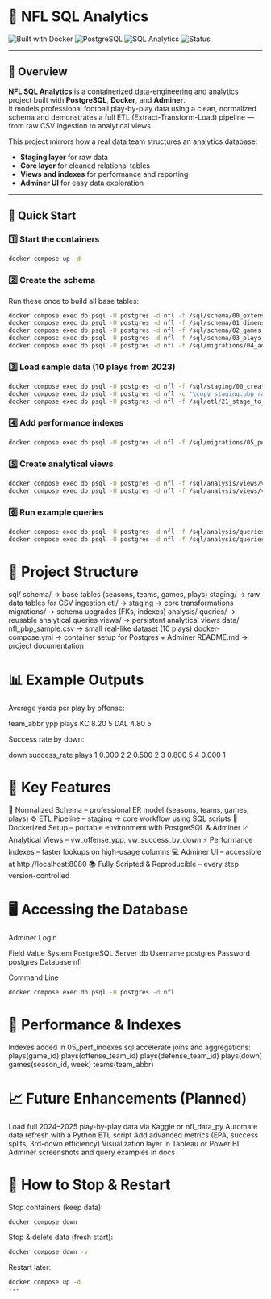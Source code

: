 # 🏈 NFL SQL Analytics  

![Built with Docker](https://img.shields.io/badge/Built%20with-Docker-blue?logo=docker)
![PostgreSQL](https://img.shields.io/badge/Database-PostgreSQL-blue?logo=postgresql)
![SQL Analytics](https://img.shields.io/badge/Language-SQL-orange?logo=sqlite)
![Status](https://img.shields.io/badge/Version-v1.0-success)

---

## 📘 Overview  

**NFL SQL Analytics** is a containerized data-engineering and analytics project built with **PostgreSQL**, **Docker**, and **Adminer**.  
It models professional football play-by-play data using a clean, normalized schema and demonstrates a full ETL (Extract-Transform-Load) pipeline — from raw CSV ingestion to analytical views.  

This project mirrors how a real data team structures an analytics database:  

- **Staging layer** for raw data  
- **Core layer** for cleaned relational tables  
- **Views and indexes** for performance and reporting  
- **Adminer UI** for easy data exploration  

---



## 🚀 Quick Start  

### 1️⃣ Start the containers 
```bash 
docker compose up -d 
```
### 2️⃣ Create the schema

Run these once to build all base tables:
```bash
docker compose exec db psql -U postgres -d nfl -f /sql/schema/00_extensions.sql
docker compose exec db psql -U postgres -d nfl -f /sql/schema/01_dimensions.sql
docker compose exec db psql -U postgres -d nfl -f /sql/schema/02_games.sql
docker compose exec db psql -U postgres -d nfl -f /sql/schema/03_plays.sql
docker compose exec db psql -U postgres -d nfl -f /sql/migrations/04_add_off_def.sql
```
### 3️⃣ Load sample data (10 plays from 2023)
```bash
docker compose exec db psql -U postgres -d nfl -f /sql/staging/00_create_staging.sql
docker compose exec db psql -U postgres -d nfl -c "\copy staging.pbp_raw FROM '/sql/staging/nfl_pbp_sample.csv' CSV HEADER"
docker compose exec db psql -U postgres -d nfl -f /sql/etl/21_stage_to_core_offdef.sql
```
### 4️⃣ Add performance indexes
```bash
docker compose exec db psql -U postgres -d nfl -f /sql/migrations/05_perf_indexes.sql
```
### 5️⃣ Create analytical views
```bash
docker compose exec db psql -U postgres -d nfl -f /sql/analysis/views/vw_offense_ypp.sql
docker compose exec db psql -U postgres -d nfl -f /sql/analysis/views/vw_success_by_down.sql
```
### 6️⃣ Run example queries
```bash
docker compose exec db psql -U postgres -d nfl -f /sql/analysis/queries/ypp_by_offense.sql
docker compose exec db psql -U postgres -d nfl -f /sql/analysis/queries/success_rate_by_down.sql
```

# 🧱 Project Structure
sql/
  schema/        → base tables (seasons, teams, games, plays)
  staging/       → raw data tables for CSV ingestion
  etl/           → staging → core transformations
  migrations/    → schema upgrades (FKs, indexes)
  analysis/
    queries/     → reusable analytical queries
    views/       → persistent analytical views
data/
  nfl_pbp_sample.csv  → small real-like dataset (10 plays)
docker-compose.yml   → container setup for Postgres + Adminer
README.md            → project documentation

# 📊 Example Outputs

Average yards per play by offense:

team_abbr	 ypp	 plays
KC	      8.20	  5
DAL	      4.80	  5

Success rate by down:

down	success_rate	plays
1	        0.000	      2
2	        0.500	      2
3	        0.800	      5
4	        0.000	      1

# 🧠 Key Features

🧩 Normalized Schema – professional ER model (seasons, teams, games, plays)
⚙️ ETL Pipeline – staging → core workflow using SQL scripts
🐳 Dockerized Setup – portable environment with PostgreSQL & Adminer
📈 Analytical Views – vw_offense_ypp, vw_success_by_down
⚡ Performance Indexes – faster lookups on high-usage columns
💻 Adminer UI – accessible at http://localhost:8080
📚 Fully Scripted & Reproducible – every step version-controlled


# 🖥️ Accessing the Database

Adminer Login

Field	    Value
System	PostgreSQL
Server	    db
Username	postgres
Password	postgres
Database	nfl

Command Line
```bash
docker compose exec db psql -U postgres -d nfl
```
# 🔧 Performance & Indexes

Indexes added in 05_perf_indexes.sql accelerate joins and aggregations:
plays(game_id)
plays(offense_team_id)
plays(defense_team_id)
plays(down)
games(season_id, week)
teams(team_abbr)

# 📈 Future Enhancements (Planned)

Load full 2024–2025 play-by-play data via Kaggle or nfl_data_py
Automate data refresh with a Python ETL script
Add advanced metrics (EPA, success splits, 3rd-down efficiency)
Visualization layer in Tableau or Power BI
Adminer screenshots and query examples in docs

# 🏁 How to Stop & Restart

Stop containers (keep data):
```bash
docker compose down
```
Stop & delete data (fresh start):
```bash
docker compose down -v
```
Restart later:
```bash
docker compose up -d
---